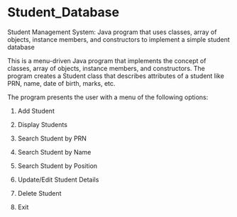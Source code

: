 # Student_Database
Student Management System: Java program that uses classes, array of objects, instance members, and constructors to implement a simple student database

This is a menu-driven Java program that implements the concept of classes, array of objects, instance members, and constructors. 
The program creates a Student class that describes attributes of a student like PRN, name, date of birth, marks, etc. 

The program presents the user with a menu of the following options:

1. Add Student

2. Display Students

3. Search Student by PRN

4. Search Student by Name

5. Search Student by Position

6. Update/Edit Student Details

7. Delete Student

8. Exit
